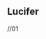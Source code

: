## Lucifer


<SCRIPT LANGUAGE="JavaScript">
var clock_id;
window.οnlοad=function()
{clock_id=setInterval("document.form1.txtclock.value=(new Date);",1000)}
</SCRIPT>//01
